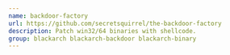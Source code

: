 ```yaml
---
name: backdoor-factory
url: https://github.com/secretsquirrel/the-backdoor-factory
description: Patch win32/64 binaries with shellcode.
group: blackarch blackarch-backdoor blackarch-binary
---
```

